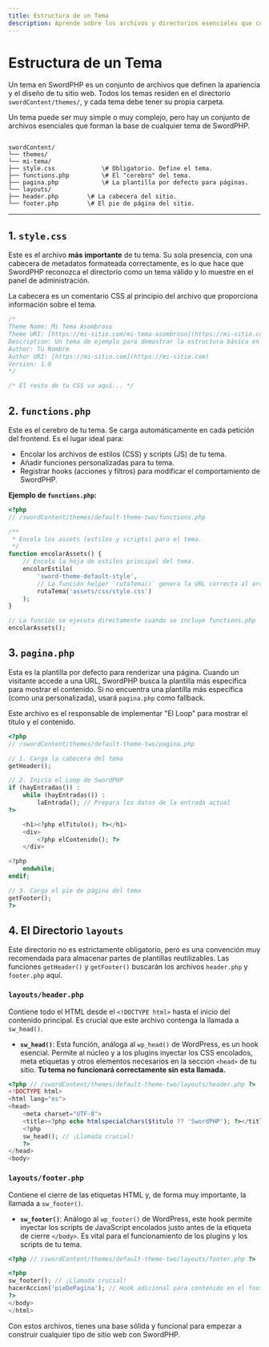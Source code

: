 ```yaml
---
title: Estructura de un Tema
description: Aprende sobre los archivos y directorios esenciales que componen un tema de SwordPHP, desde style.css y functions.php hasta las partes de la plantilla.
---
```


# Estructura de un Tema

Un tema en SwordPHP es un conjunto de archivos que definen la apariencia y el diseño de tu sitio web. Todos los temas residen en el directorio `swordContent/themes/`, y cada tema debe tener su propia carpeta.

Un tema puede ser muy simple o muy complejo, pero hay un conjunto de archivos esenciales que forman la base de cualquier tema de SwordPHP.

```

swordContent/
└── themes/
└── mi-tema/
├── style.css             \# Obligatorio. Define el tema.
├── functions.php         \# El "cerebro" del tema.
├── pagina.php            \# La plantilla por defecto para páginas.
└── layouts/
├── header.php        \# La cabecera del sitio.
└── footer.php        \# El pie de página del sitio.

```

---

## 1. `style.css`

Este es el archivo **más importante** de tu tema. Su sola presencia, con una cabecera de metadatos formateada correctamente, es lo que hace que SwordPHP reconozca el directorio como un tema válido y lo muestre en el panel de administración.

La cabecera es un comentario CSS al principio del archivo que proporciona información sobre el tema.

```css
/*
Theme Name: Mi Tema Asombroso
Theme URI: [https://mi-sitio.com/mi-tema-asombroso](https://mi-sitio.com/mi-tema-asombroso)
Description: Un tema de ejemplo para demostrar la estructura básica en SwordPHP.
Author: Tu Nombre
Author URI: [https://mi-sitio.com](https://mi-sitio.com)
Version: 1.0
*/

/* El resto de tu CSS va aquí... */
```

## 2\. `functions.php`

Este es el cerebro de tu tema. Se carga automáticamente en cada petición del frontend. Es el lugar ideal para:

-   Encolar los archivos de estilos (CSS) y scripts (JS) de tu tema.
-   Añadir funciones personalizadas para tu tema.
-   Registrar hooks (acciones y filtros) para modificar el comportamiento de SwordPHP.

**Ejemplo de `functions.php`:**

```php
<?php
// /swordContent/themes/default-theme-two/functions.php

/**
 * Encola los assets (estilos y scripts) para el tema.
 */
function encolarAssets() {
    // Encola la hoja de estilos principal del tema.
    encolarEstilo(
        'sword-theme-default-style', 
        // La función helper `rutaTema()` genera la URL correcta al archivo.
        rutaTema('assets/css/style.css')
    );
}

// La función se ejecuta directamente cuando se incluye functions.php
encolarAssets();
```

## 3\. `pagina.php`

Esta es la plantilla por defecto para renderizar una página. Cuando un visitante accede a una URL, SwordPHP busca la plantilla más específica para mostrar el contenido. Si no encuentra una plantilla más específica (como una personalizada), usará `pagina.php` como fallback.

Este archivo es el responsable de implementar "El Loop" para mostrar el título y el contenido.

```php
<?php
// /swordContent/themes/default-theme-two/pagina.php

// 1. Carga la cabecera del tema
getHeader();

// 2. Inicia el Loop de SwordPHP
if (hayEntradas()) :
    while (hayEntradas()) :
        laEntrada(); // Prepara los datos de la entrada actual
?>

    <h1><?php elTitulo(); ?></h1>
    <div>
        <?php elContenido(); ?>
    </div>

<?php
    endwhile;
endif;

// 3. Carga el pie de página del tema
getFooter();
?>
```

## 4\. El Directorio `layouts`

Este directorio no es estrictamente obligatorio, pero es una convención muy recomendada para almacenar partes de plantillas reutilizables. Las funciones `getHeader()` y `getFooter()` buscarán los archivos `header.php` y `footer.php` aquí.

### `layouts/header.php`

Contiene todo el HTML desde el `<!DOCTYPE html>` hasta el inicio del contenido principal. Es crucial que este archivo contenga la llamada a `sw_head()`.

-   **`sw_head()`**: Esta función, análoga al `wp_head()` de WordPress, es un hook esencial. Permite al núcleo y a los plugins inyectar los CSS encolados, meta etiquetas y otros elementos necesarios en la sección `<head>` de tu sitio. **Tu tema no funcionará correctamente sin esta llamada.**

<!-- end list -->

```php
<?php // /swordContent/themes/default-theme-two/layouts/header.php ?>
<!DOCTYPE html>
<html lang="es">
<head>
    <meta charset="UTF-8">
    <title><?php echo htmlspecialchars($titulo ?? 'SwordPHP'); ?></title>
    <?php
    sw_head(); // ¡Llamada crucial!
    ?>
</head>
<body>
```

### `layouts/footer.php`

Contiene el cierre de las etiquetas HTML y, de forma muy importante, la llamada a `sw_footer()`.

-   **`sw_footer()`**: Análogo al `wp_footer()` de WordPress, este hook permite inyectar los scripts de JavaScript encolados justo antes de la etiqueta de cierre `</body>`. Es vital para el funcionamiento de los plugins y los scripts de tu tema.

<!-- end list -->

```php
<?php // /swordContent/themes/default-theme-two/layouts/footer.php ?>

<?php
sw_footer(); // ¡Llamada crucial!
hacerAccion('pieDePagina'); // Hook adicional para contenido en el footer.
?>
</body>
</html>
```

Con estos archivos, tienes una base sólida y funcional para empezar a construir cualquier tipo de sitio web con SwordPHP.

```

```
